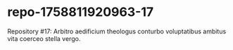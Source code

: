 # repo-1758811920963-17
Repository #17: Arbitro aedificium theologus conturbo voluptatibus ambitus vita coerceo stella vergo.
